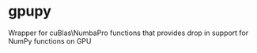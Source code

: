 gpupy
=====

Wrapper for cuBlas\NumbaPro functions that provides drop in support for NumPy functions on GPU
